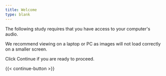 ```yaml
---
title: Welcome
type: blank
---
```


The following study requires that you have access to your computer's audio.<p>
We recommend viewing on a laptop or PC as images will not load correctly on a smaller screen.<p>
Click Continue if you are ready to proceed.

{{< continue-button >}}
